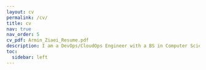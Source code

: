 ```yaml
---
layout: cv
permalink: /cv/
title: cv
nav: true
nav_order: 5
cv_pdf: Armin_Ziaei_Resume.pdf
description: I am a DevOps/CloudOps Engineer with a BS in Computer Science from the University of Texas at Dallas. I am skilled in root cause analysis, technical troubleshooting, and automation, and I excel at system management and performance monitoring.
toc:
  sidebar: left
---
```

